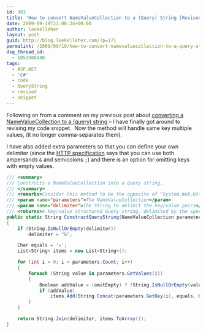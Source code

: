 ```yaml
---
id: 303
title: 'How to convert NameValueCollection to a (Query) String [Revised]'
date: 2009-09-19T23:08:34+00:00
author: leekelleher
layout: post
guid: http://blog.leekelleher.com/?p=171
permalink: /2009/09/19/how-to-convert-namevaluecollection-to-a-query-string-revised/
dsq_thread_id:
  - 1053988440
tags:
  - ASP.NET
  - 'C#'
  - code
  - QueryString
  - revised
  - snippet
---
```

Following on from a comment on my previous post about [converting a NameValueCollection to a (query) string](http://blog.leekelleher.com/2008/06/06/how-to-convert-namevaluecollection-to-a-query-string/#comment-148) &#8211; I have finally got around to revising my code snippet.  Now the method will handle same key multiple values, (it no longer comma-separates them).

I have also added extra parameters so that you can define your own delimiter (since the [HTTP specification](http://en.wikipedia.org/wiki/Query_string#Structure) says that you can use both ampersands `&` and semicolons `;`) and there is an option for omitting keys with empty values.

```csharp
/// <summary>
/// Constructs a NameValueCollection into a query string.
/// </summary>
/// <remarks>Consider this method to be the opposite of "System.Web.HttpUtility.ParseQueryString"</remarks>
/// <param name="parameters">The NameValueCollection</param>
/// <param name="delimiter">The String to delimit the key/value pairs</param>
/// <returns>A key/value structured query string, delimited by the specified String</returns>
public static String ConstructQueryString(NameValueCollection parameters, String delimiter, Boolean omitEmpty)
{
	if (String.IsNullOrEmpty(delimiter))
		delimiter = "&";

	Char equals = '=';
	List<String> items = new List<String>();

	for (int i = 0; i < parameters.Count; i++)
	{
		foreach (String value in parameters.GetValues(i))
		{
			Boolean addValue = (omitEmpty) ? !String.IsNullOrEmpty(value) : true;
			if (addValue)
				items.Add(String.Concat(parameters.GetKey(i), equals, HttpUtility.UrlEncode(value)));
		}
	}

	return String.Join(delimiter, items.ToArray());
}
```